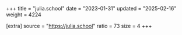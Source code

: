 +++
title = "julia.school"
date = "2023-01-31"
updated = "2025-02-16"
weight = 4224

[extra]
source = "https://julia.school"
ratio = 73
size = 4
+++
